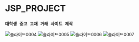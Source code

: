 # JSP_PROJECT
### `대학생 중고 교재 거래 사이트 제작`

![슬라이드0004](https://github.com/KoYujung/JSP_PROJECT/assets/117340853/75413be8-ea25-41da-b2dc-937a62c27a80)
![슬라이드0005](https://github.com/KoYujung/JSP_PROJECT/assets/117340853/7b152c01-ffd3-49d3-8db0-06d20d43272b)
![슬라이드0006](https://github.com/KoYujung/JSP_PROJECT/assets/117340853/675cb45c-3b08-47b2-a5b3-aed9dff9a542)
![슬라이드0007](https://github.com/KoYujung/JSP_PROJECT/assets/117340853/8b329395-6287-40b6-a143-b95a83d7a84d)
